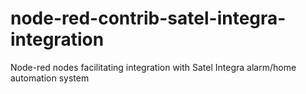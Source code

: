 # node-red-contrib-satel-integra-integration

Node-red nodes facilitating integration with Satel Integra alarm/home automation system
